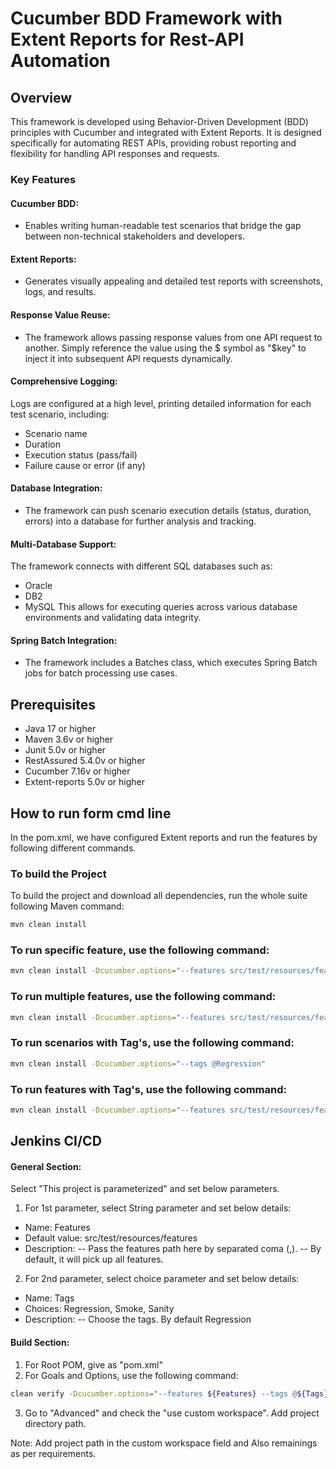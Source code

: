 # Cucumber BDD Framework with Extent Reports for Rest-API Automation

## Overview
  This framework is developed using Behavior-Driven Development (BDD) principles with Cucumber and integrated with Extent Reports. It is designed specifically for automating REST APIs, providing robust reporting and flexibility for handling API responses and requests.
### Key Features
#### Cucumber BDD:
- Enables writing human-readable test scenarios that bridge the gap between non-technical stakeholders and developers.
#### Extent Reports:
- Generates visually appealing and detailed test reports with screenshots, logs, and results.
#### Response Value Reuse:
- The framework allows passing response values from one API request to another. Simply reference the value using the $ symbol as "$key" to inject it into subsequent API requests dynamically.
#### Comprehensive Logging:
  Logs are configured at a high level, printing detailed information for each test scenario, including:
  - Scenario name
  - Duration
  - Execution status (pass/fail)
  - Failure cause or error (if any)
#### Database Integration:
- The framework can push scenario execution details (status, duration, errors) into a database for further analysis and tracking.
#### Multi-Database Support:
  The framework connects with different SQL databases such as:
  - Oracle
  - DB2
  - MySQL This allows for executing queries across various database environments and validating data integrity.
#### Spring Batch Integration:
- The framework includes a Batches class, which executes Spring Batch jobs for batch processing use cases.

## Prerequisites
- Java 17 or higher
- Maven 3.6v or higher
- Junit 5.0v or higher
- RestAssured 5.4.0v or higher
- Cucumber 7.16v or higher
- Extent-reports 5.0v or higher

## How to run form cmd line
In the pom.xml, we have configured Extent reports and run the features by following different commands.

### To build the Project
To build the project and download all dependencies, run the whole suite following Maven command:
```bash
mvn clean install
```

### To run specific feature, use the following command:
```bash
mvn clean install -Dcucumber.options="--features src/test/resources/features/placeValidations.feature"
```

### To run multiple features, use the following command:
```bash
mvn clean install -Dcucumber.options="--features src/test/resources/features/placeValidations.feature,src/test/resources/features/Example.feature"
```

### To run scenarios with Tag's, use the following command:
```bash
mvn clean install -Dcucumber.options="--tags @Regression"
```

### To run features with Tag's, use the following command:
```bash
mvn clean install -Dcucumber.options="--features src/test/resources/features/placeValidations.feature --tags @Regression"
```

## Jenkins CI/CD
#### General Section:
 Select "This project is parameterized" and set below parameters.
1. For 1st parameter, select String parameter and set below details:
 - Name: Features
 - Default value: src/test/resources/features
 - Description: -- Pass the features path here by separated coma (,). -- By default, it will pick up all features.
2. For 2nd parameter, select choice parameter and set below details:
 - Name: Tags
 - Choices: Regression, Smoke, Sanity
 - Description: -- Choose the tags. By default Regression
#### Build Section:
1. For Root POM, give as "pom.xml"
2. For Goals and Options, use the following command:
```bash
clean verify -Dcucumber.options="--features ${Features} --tags @${Tags}"
```
3. Go to "Advanced" and check the "use custom workspace". Add project directory path.

Note: Add project path in the custom workspace field and Also remainings as per requirements.
